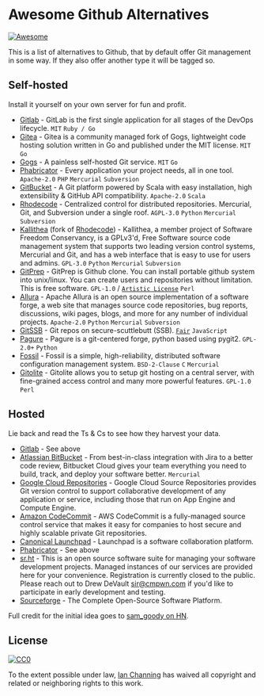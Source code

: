 # Awesome Github Alternatives

[![Awesome](https://awesome.re/badge.svg)](https://awesome.re)

This is a list of alternatives to Github, that by default offer Git management in some way. If they also offer another type it will be tagged so.

## Self-hosted

Install it yourself on your own server for fun and profit.

* [Gitlab][2] - GitLab is the first single application for all stages of the DevOps lifecycle. `MIT` `Ruby / Go`
* [Gitea][3] - Gitea is a community managed fork of Gogs, lightweight code hosting solution written in Go and published under the MIT license. `MIT` `Go`
* [Gogs][4] - A painless self-hosted Git service. `MIT` `Go`
* [Phabricator][5] - Every application your project needs, all in one tool. `Apache-2.0` `PHP` `Mercurial` `Subversion`
* [GitBucket][6] - A Git platform powered by Scala with easy installation, high extensibility & GitHub API compatibility. `Apache-2.0` `Scala`
* [Rhodecode][7] - Centralized control for distributed repositories. Mercurial, Git, and Subversion under a single roof. `AGPL-3.0` `Python` `Mercurial` `Subversion`
* [Kallithea][8] (fork of [Rhodecode][7]) - Kallithea, a member project of Software Freedom Conservancy, is a GPLv3'd, Free Software source code management system that supports two leading version control systems, Mercurial and Git, and has a web interface that is easy to use for users and admins. `GPL-3.0` `Python` `Mercurial` `Subversion`
* [GitPrep][9] - GitPrep is Github clone. You can install portable github system into unix/linux. You can create users and repositories without limitation. This is free software. `GPL-1.0` / [`Artistic License`][21] `Perl`
* [Allura][10] - Apache Allura is an open source implementation of a software forge, a web site that manages source code repositories, bug reports, discussions, wiki pages, blogs, and more for any number of individual projects. `Apache-2.0` `Python` `Mercurial` `Subversion`
* [GitSSB][11] - Git repos on secure-scuttlebutt (SSB). [`Fair`][22] `JavaScript`
* [Pagure][12] - Pagure is a git-centered forge, python based using pygit2. `GPL-2.0+` `Python`
* [Fossil][20] - Fossil is a simple, high-reliability, distributed software configuration management system. `BSD-2-Clause` `C` `Mercurial`
* [Gitolite][23] - Gitolite allows you to setup git hosting on a central server, with fine-grained access control and many more powerful features. `GPL-1.0` `Perl`

## Hosted

Lie back and read the Ts & Cs to see how they harvest your data.

* [Gitlab][2] - See above
* [Atlassian BitBucket][14] - From best-in-class integration with Jira to a better code review, Bitbucket Cloud gives your team everything you need to build, track, and deploy your software better. `Mercurial`
* [Google Cloud Repositories][15] - Google Cloud Source Repositories provides Git version control to support collaborative development of any application or service, including those that run on App Engine and Compute Engine.
* [Amazon CodeCommit][16] - AWS CodeCommit is a fully-managed source control service that makes it easy for companies to host secure and highly scalable private Git repositories.
* [Canonical Launchpad][17] - Launchpad is a software collaboration platform.
* [Phabricator][5] - See above
* [sr.ht][19] - This is an open source software suite for managing your software development projects. Managed instances of our services are provided here for your convenience. Registration is currently closed to the public. Please reach out to Drew DeVault <sir@cmpwn.com> if you'd like to participate in early development and testing. 
* [Sourceforge][18] - The Complete Open-Source Software Platform.

Full credit for the initial idea goes to [sam_goody on HN][1].

## License

[![CC0](http://mirrors.creativecommons.org/presskit/buttons/88x31/svg/cc-zero.svg)](https://creativecommons.org/publicdomain/zero/1.0/)

To the extent possible under law, [Ian Channing](https://ianchanning.com) has waived all copyright and related or neighboring rights to this work.

[1]: https://news.ycombinator.com/item?id=17254141
[2]: https://about.gitlab.com/
[3]: https://gitea.io/en-US/
[4]: https://gogs.io/
[5]: https://phacility.com/phabricator/
[6]: https://gitbucket.github.io/
[7]: https://rhodecode.com/
[8]: https://kallithea-scm.org/
[9]: http://gitprep.yukikimoto.com/
[10]: https://allura.apache.org/
[11]: https://git.scuttlebot.io/%25n92DiQh7ietE%2BR%2BX%2FI403LQoyf2DtR3WQfCkDKlheQU%3D.sha256
[12]: https://pagure.io/pagure
[14]: https://bitbucket.org/
[15]: https://cloud.google.com/source-repositories/
[16]: https://aws.amazon.com/codecommit/
[17]: https://launchpad.net/
[18]: https://sourceforge.net/
[19]: https://meta.sr.ht/
[20]: https://fossil-scm.org
[21]: https://dev.perl.org/licenses/artistic.html
[22]: https://en.wikipedia.org/wiki/Fair_License
[23]: http://gitolite.com/gitolite/
